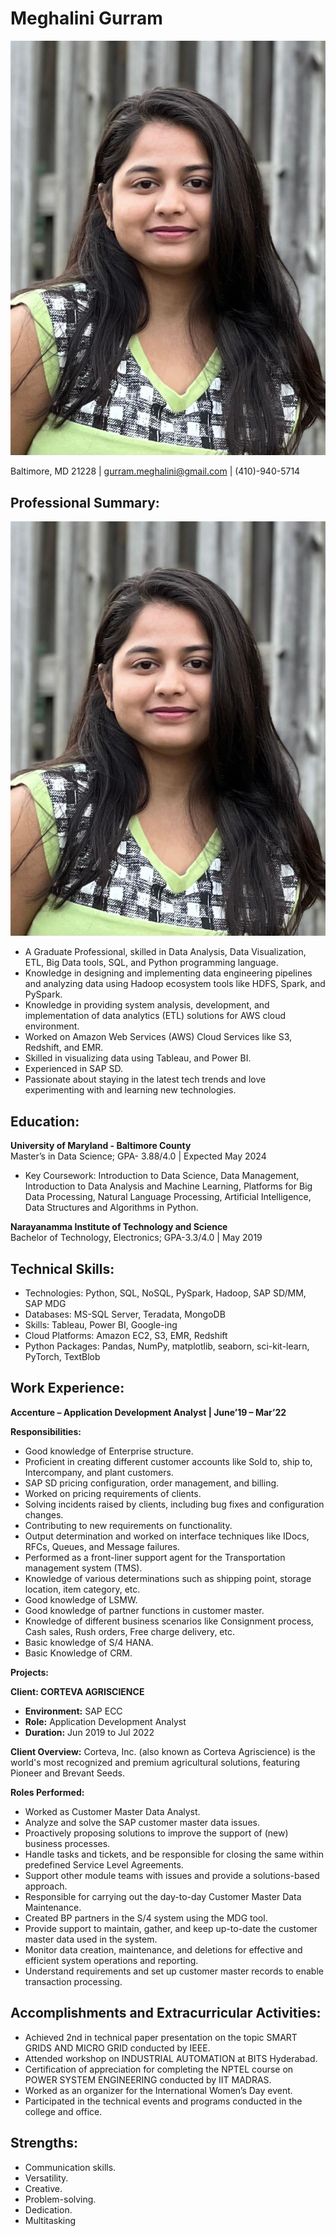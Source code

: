 # Meghalini Gurram

![Headshot Photo](/docs/Headshot_Photo.jpeg)

Baltimore, MD 21228 | gurram.meghalini@gmail.com | (410)-940-5714  

## Professional Summary:
![Headshot Photo](/docs/Headshot_Photo.jpeg)

- A Graduate Professional, skilled in Data Analysis, Data Visualization, ETL, Big Data tools, SQL, and Python programming language.
- Knowledge in designing and implementing data engineering pipelines and analyzing data using Hadoop ecosystem tools like HDFS, Spark, and PySpark.
- Knowledge in providing system analysis, development, and implementation of data analytics (ETL) solutions for AWS cloud environment.
- Worked on Amazon Web Services (AWS) Cloud Services like S3, Redshift, and EMR.
- Skilled in visualizing data using Tableau, and Power BI.
- Experienced in SAP SD.
- Passionate about staying in the latest tech trends and love experimenting with and learning new technologies.

## Education:

**University of Maryland - Baltimore County**  
Master’s in Data Science; GPA- 3.88/4.0 | Expected May 2024
- Key Coursework: Introduction to Data Science, Data Management, Introduction to Data Analysis and Machine Learning, Platforms for Big Data Processing, Natural Language Processing, Artificial Intelligence, Data Structures and Algorithms in Python.

**Narayanamma Institute of Technology and Science**  
Bachelor of Technology, Electronics; GPA-3.3/4.0 | May 2019

## Technical Skills:

- Technologies: Python, SQL, NoSQL, PySpark, Hadoop, SAP SD/MM, SAP MDG
- Databases: MS-SQL Server, Teradata, MongoDB
- Skills: Tableau, Power BI, Google-ing
- Cloud Platforms: Amazon EC2, S3, EMR, Redshift
- Python Packages: Pandas, NumPy, matplotlib, seaborn, sci-kit-learn, PyTorch, TextBlob

## Work Experience:

**Accenture – Application Development Analyst | June’19 – Mar’22**

**Responsibilities:**
- Good knowledge of Enterprise structure.
- Proficient in creating different customer accounts like Sold to, ship to, Intercompany, and plant customers.
- SAP SD pricing configuration, order management, and billing.
- Worked on pricing requirements of clients.
- Solving incidents raised by clients, including bug fixes and configuration changes.
- Contributing to new requirements on functionality.
- Output determination and worked on interface techniques like IDocs, RFCs, Queues, and Message failures.
- Performed as a front-liner support agent for the Transportation management system (TMS).
- Knowledge of various determinations such as shipping point, storage location, item category, etc.
- Good knowledge of LSMW.
- Good knowledge of partner functions in customer master.
- Knowledge of different business scenarios like Consignment process, Cash sales, Rush orders, Free charge delivery, etc.
- Basic knowledge of S/4 HANA.
- Basic Knowledge of CRM.

**Projects:**

**Client: CORTEVA AGRISCIENCE**
- **Environment:** SAP ECC
- **Role:** Application Development Analyst
- **Duration:** Jun 2019 to Jul 2022

**Client Overview:**
Corteva, Inc. (also known as Corteva Agriscience) is the world's most recognized and premium agricultural solutions, featuring Pioneer and Brevant Seeds.

**Roles Performed:**
- Worked as Customer Master Data Analyst.
- Analyze and solve the SAP customer master data issues.
- Proactively proposing solutions to improve the support of (new) business processes.
- Handle tasks and tickets, and be responsible for closing the same within predefined Service Level Agreements.
- Support other module teams with issues and provide a solutions-based approach.
- Responsible for carrying out the day-to-day Customer Master Data Maintenance.
- Created BP partners in the S/4 system using the MDG tool.
- Provide support to maintain, gather, and keep up-to-date the customer master data used in the system.
- Monitor data creation, maintenance, and deletions for effective and efficient system operations and reporting.
- Understand requirements and set up customer master records to enable transaction processing.
  
## Accomplishments and Extracurricular Activities:

- Achieved 2nd in technical paper presentation on the topic SMART GRIDS AND MICRO GRID conducted by IEEE.
- Attended workshop on INDUSTRIAL AUTOMATION at BITS Hyderabad.
- Certification of appreciation for completing the NPTEL course on POWER SYSTEM ENGINEERING conducted by IIT MADRAS.
- Worked as an organizer for the International Women’s Day event.
- Participated in the technical events and programs conducted in the college and office.

## Strengths:

- Communication skills.
- Versatility.
- Creative.
- Problem-solving.
- Dedication.
- Multitasking
